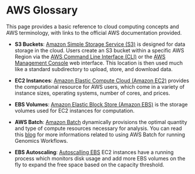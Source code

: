 # AWS Glossary

This page provides a basic reference to cloud computing concepts and AWS terminology, with links to the official AWS documentation provided.

* __S3 Buckets__: [Amazon Simple Storage Service (S3)](https://aws.amazon.com/s3/) is designed for data storage in the cloud. Users create an S3 bucket within a specific AWS Region via the [AWS Command Line Interface (CLI)](https://aws.amazon.com/cli/) or the [AWS Management Console](https://aws.amazon.com/console/) web interface. This location is then used much like a standard subdirectory to upload, store, and download data. 

* __EC2 Instances__: [Amazon Elastic Compute Cloud (Amazon EC2)](https://aws.amazon.com/ec2/) provides the computational resource for AWS users, which come in a variety of instance sizes, operating systems, number of cores, and prices. 

* __EBS Volumes__: [Amazon Elastic Block Store (Amazon EBS)](https://docs.aws.amazon.com/AWSEC2/latest/UserGuide/AmazonEBS.html) is the storage volumes used for EC2 instances for computation. 

* __AWS Batch__: [Amazon Batch](https://aws.amazon.com/batch/) dynamically provisions the optimal quantity and type of compute resources necessary for analysis. You can read this [blog](https://aws.amazon.com/blogs/compute/building-high-throughput-genomics-batch-workflows-on-aws-introduction-part-1-of-4/) for more informations related to using AWS Batch for running Genomics Workflows.

* __EBS Autoscaling__: [Autoscalling EBS](https://docs.opendata.aws/genomics-workflows/core-env/create-custom-compute-resources/) EC2 instances have a running process which monitors disk usage and add more EBS volumes on the fly to expand the free space based on the capacity threshold.
